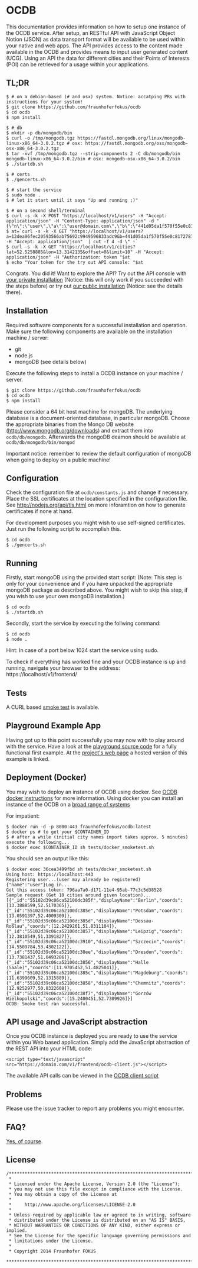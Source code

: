 OCDB
====

This documentation provides information on how to setup one instance of the OCDB service. After setup, an RESTful API with JavaScript Object Notion (JSON) as data transport format will be available to be used within your native and web apps. The API provides access to the content made available in the OCDB and provides means to input user generated content (UCG). Using an API the data for different cities and their Points of Interests (POI) can be retrieved for a usage within your applications.

TL;DR
-----

```
$ # on a debian-based (# and osx) system. Notice: accatping PRs with instructions for your system!
$ git clone https://github.com/fraunhoferfokus/ocdb
$ cd ocdb
$ npm install

$ # db
$ mkdir -p db/mongodb/bin
$ curl -o /tmp/mongodb.tgz https://fastdl.mongodb.org/linux/mongodb-linux-x86_64-3.0.2.tgz # osx: https://fastdl.mongodb.org/osx/mongodb-osx-x86_64-3.0.2.tgz
$ tar -xvf /tmp/mongodb.tgz --strip-components 2 -C db/mongodb/bin mongodb-linux-x86_64-3.0.2/bin # osx: mongodb-osx-x86_64-3.0.2/bin
$ ./startdb.sh

$ # certs
$ ./gencerts.sh

$ # start the service
$ sudo node .
$ # let it start until it says "Up and running ;)"

$ # on a second shell/terminal
$ curl -s -k -X POST "https://localhost/v1/users" -H "Accept: application/json" -H "Content-Type: application/json" -d "{\"n\":\"user\",\"a\":\"user@domain.com\",\"b\":\"441d05da1f570f55e0c8172787cdc1302ecad5db\"}"
$ at=`curl -s -k -X GET "https://localhost/v1/users?a=12dea96fec20593566ab75692c9949596833adc9&b=441d05da1f570f55e0c8172787cdc1302ecad5db" -H "Accept: application/json"  | cut -f 4 -d \" -`
$ curl -s -k -X GET "https://localhost/v1/cities?lat=52.5258885&lon=13.3142135&offset=0&limit=10" -H "Accept: application/json" -H "Authorization: token "$at
$ echo "Your token for the try out API console: "$at
```

Congrats. You did it! Want to explore the API? Try out the API console with [your private installation](http://fraunhoferfokus.github.io/OCDB/apiconsole/index.html?url=https://localhost/v1/frontend/api.json) (Notice: this will only work if you succeeded with the steps before) or try out [our public installation](http://fraunhoferfokus.github.io/OCDB/) (Notice: see the details there).


Installation
------------

Required software components for a successful installation and operation. Make sure the following components are available on the installation machine / server:
* git
* node.js
* mongoDB (see details below)

Execute the following steps to install a OCDB instance on your machine / server.

```
$ git clone https://github.com/fraunhoferfokus/ocdb
$ cd ocdb
$ npm install
```

Please consider a 64 bit host machine for mongoDB.
The underlying database is a document-oriented database, in particular mongoDB. Choose the appropriate binaries from the Mongo DB website (http://www.mongodb.org/downloads) and extract them into `` ocdb/db/mongodb ``. Afterwards the mongoDB deamon should be available at  `` ocdb/db/mongodb/bin/mongod ``

Important notice: remember to review the default configuration of mongoDB when going to deploy on a public machine!

Configuration
-------------

Check the configuration file at `` ocdb/constants.js `` and change if necessary. Place the SSL certificates at the location specified in the configuration file. See http://nodejs.org/api/tls.html on more inforamtion on how to generate certificates if none at hand.

For development purposes you might wish to use self-signed certificates. Just run the following script to accomplish this.

```
$ cd ocdb
$ ./gencerts.sh
```

Running
-------

Firstly, start mongoDB using the provided start script:
(Note: This step is only for your convenience and if you have unpacked the appropriate mongoDB package as described above. You might wish to skip this step, if you wish to use your own mongoDB installation.)

```
$ cd ocdb
$ ./startdb.sh
```

Secondly, start the service by executing the follwing command:

```
$ cd ocdb
$ node .
```

Hint: In case of a port below 1024 start the service using sudo.

To check if everything has worked fine and your OCDB instance is up and running, navigate your browser to the address: https://localhost/v1/frontend/

Tests
-----

A CURL based [smoke test](tests/docker_smoketest.sh) is available.

Playground Example App
----------------------

Having got up to this point successfully you may now with to play around with the service.
Have a look at the [playground source code](web_root/playground) for a fully functional first example. At the [project's web page](http://fraunhoferfokus.github.io/OCDB/) a hosted version of this example is linked.


Deployment (Docker)
-------------------

You may wish to deploy an instance of OCDB using docker. See [OCDB docker instructions](README.docker.md) for more information. Using docker you can install an instance of the OCDB on a [broad range of systems](https://docs.docker.com/installation/#installation)


For impatient:

```
$ docker run -d -p 8080:443 fraunhoferfokus/ocdb:latest
$ docker ps # to get your $CONTAINER_ID
$ # after a while (initial city names import takes approx. 5 minutes) execute the following...
$ docker exec $CONTAINER_ID sh tests/docker_smoketest.sh
```
You should see an output like this:

```
$ docker exec 36cea3499fbd sh tests/docker_smoketest.sh
Using host: https://localhost:443
Registering user...(user may already be registered)
{"name":"user"}Log in...
Got this access token: 796aa7a0-d171-11e4-95ab-77c3c5d38528
Sample request (Get 10 cities around given location)...
[{"_id":"55102d39c06ca52100dc385f","displayName":"Berlin","coords":[13.3888599,52.5170365]},{"_id":"55102d39c06ca52100dc385e","displayName":"Potsdam","coords":[13.0591397,52.4009309]},{"_id":"55102d39c06ca52100dc385d","displayName":"Dessau-Roßlau","coords":[12.2429261,51.8311104]},{"_id":"55102d39c06ca52100dc3857","displayName":"Leipzig","coords":[12.3810549,51.3391827]},{"_id":"55102d39c06ca52100dc3910","displayName":"Szczecin","coords":[14.5509784,53.4302122]},{"_id":"55102d39c06ca52100dc38ee","displayName":"Dresden","coords":[13.7381437,51.0493286]},{"_id":"55102d39c06ca52100dc3856","displayName":"Halle (Saale)","coords":[11.9705452,51.4825041]},{"_id":"55102d39c06ca52100dc385c","displayName":"Magdeburg","coords":[11.6399609,52.1315889]},{"_id":"55102d39c06ca52100dc3858","displayName":"Chemnitz","coords":[12.9252977,50.8322608]},{"_id":"55102d39c06ca52100dc38f7","displayName":"Gorzów Wielkopolski","coords":[15.2400451,52.7309926]}]
OCDB: Smoke test ran successful.
```



API usage and JavaScript abstraction
------------------------------------

Once you OCDB instance is deployed you are ready to use the service within you Web based application. Simply add the JavaScript abstraction of the REST API into your HTML code:

```
<script type="text/javascript" src="https://domain.com/v1/frontend/ocdb-client.js"></script>
```

The available API calls can be viewed in the [OCDB client script](web_root/ocdb-client.js#L196)

Problems
--------

Please use the issue tracker to report any problems you might encounter.

FAQ?
--------

[Yes, of course](FAQ.md).

License
-------
```
/*******************************************************************************
 *
 * Licensed under the Apache License, Version 2.0 (the "License");
 * you may not use this file except in compliance with the License.
 * You may obtain a copy of the License at
 *
 *     http://www.apache.org/licenses/LICENSE-2.0
 *
 * Unless required by applicable law or agreed to in writing, software
 * distributed under the License is distributed on an "AS IS" BASIS,
 * WITHOUT WARRANTIES OR CONDITIONS OF ANY KIND, either express or implied.
 * See the License for the specific language governing permissions and
 * limitations under the License.
 *
 * Copyright 2014 Fraunhofer FOKUS
 *******************************************************************************/
```
